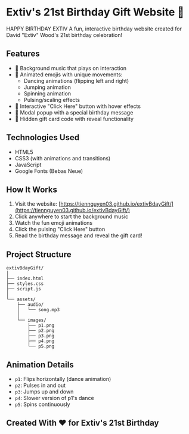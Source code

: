# Extiv's 21st Birthday Gift Website 🎉
HAPPY BIRTHDAY EXTIV
A fun, interactive birthday website created for David "Extiv" Wood's 21st birthday celebration! 

## Features

- 🎵 Background music that plays on interaction
- 🎨 Animated emojis with unique movements:
  - Dancing animations (flipping left and right)
  - Jumping animation
  - Spinning animation 
  - Pulsing/scaling effects
- 🎁 Interactive "Click Here" button with hover effects
- 🎊 Modal popup with a special birthday message
- 🎯 Hidden gift card code with reveal functionality

## Technologies Used

- HTML5
- CSS3 (with animations and transitions)
- JavaScript
- Google Fonts (Bebas Neue)

## How It Works

1. Visit the website: [https://tiennguyen03.github.io/extivBdayGift/](https://tiennguyen03.github.io/extivBdayGift/)
2. Click anywhere to start the background music
3. Watch the fun emoji animations
4. Click the pulsing "Click Here" button
5. Read the birthday message and reveal the gift card!

## Project Structure

```
extivBdayGift/
│
├── index.html
├── styles.css
├── script.js
│
└── assets/
    ├── audio/
    │   └── song.mp3
    │
    └── images/
        ├── p1.png
        ├── p2.png
        ├── p3.png
        ├── p4.png
        └── p5.png
```

## Animation Details

- `p1`: Flips horizontally (dance animation)
- `p2`: Pulses in and out
- `p3`: Jumps up and down
- `p4`: Slower version of p1's dance
- `p5`: Spins continuously

## Created With ❤️ for Extiv's 21st Birthday
